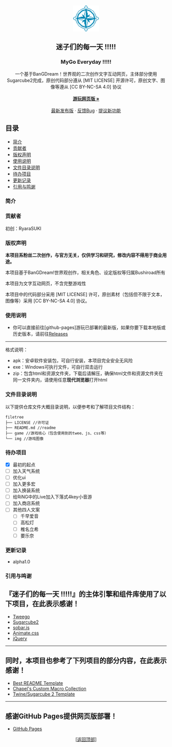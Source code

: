 <div id="top"></div>

<br />
<div align="center">
  <a href="https://github.com/RyaraSUKI/MyGoEveryday">
    <img src="img/mygo_icon.png" alt="Logo" width="80" height="80">
  </a>

  <h2 align="center">迷子们的每一天 !!!!!</h2>
  <h3 align="center">MyGo Everyday !!!!!</h3>
  <p align="center">  
一个基于BanGDream！世界观的二次创作文字互动网页，主体部分使用Sugarcube2完成，原创代码部分遵从 [MIT LICENSE] 开源许可，原创文字、图像等遵从 [CC BY-NC-SA 4.0] 协议    
    <br />
    <br />
    <a href="https://github.com/RyaraSUKI/MyGoEveryday"><strong>游玩网页版 »</strong></a>
    <br />
    <br />
    <a href="https://github.com/RyaraSUKI/MyGoEveryday/releases/latest">最新发布版</a>
    ·
    <a href="https://github.com/RyaraSUKI/MyGoEveryday/issues">反馈Bug</a>
    ·
    <a href="https://github.com/RyaraSUKI/MyGoEveryday/issues">提议新功能</a>
  </p>
</div>
 
## 目录

- [简介](#简介)
- [贡献者](#贡献者)
- [版权声明](#版权声明)
- [使用说明](#使用说明)
- [文件目录说明](#文件目录说明)
- [待办项目](#待办项目)
- [更新记录](#更新记录)
- [引用与鸣谢](#引用与鸣谢)

### 简介



### 贡献者

初创：RyaraSUKI

### 版权声明

**本项目系粉丝二次创作，与官方无关，仅供学习和研究，修改内容不得用于商业用途。**

本项目基于BanGDream!世界观创作，相关角色、设定版权等归属Bushiroad所有

本项目为文字互动网页，不含完整游戏性

本项目中的代码部分采用 [MIT LICENSE] 许可，原创素材（包括但不限于文本，图像等）采用 [CC BY-NC-SA 4.0] 协议。

### 使用说明

- 你可以直接前往[github-pages]游玩已部署的最新版，如果你要下载本地版或历史版本，请前往[Releases](https://github.com/RyaraSUKI/MyGoEveryday/releases)

---
格式说明：
- apk：安卓软件安装包，可自行安装，本项目完全安全无风险
- exe：Windows可执行文件，可自行双击运行
- zip：包含html和资源文件夹，下载后请解压，确保html文件和资源文件夹在同一文件夹内，请使用任意**现代浏览器**打开html

### 文件目录说明

以下提供仓库文件大概目录说明，以便参考和了解项目文件结构：
```
filetree 
├── LICENSE //许可证
├── README.md //readme
├── game //游戏核心（包含使用到的twee、js、css等）
└── img //游戏图像

```

### 待办项目
- [X] 最初的起点
- [ ] 加入天气系统
- [ ] 优化ui
- [ ] 加入更多宏
- [ ] 加入换装系统
- [ ] 给RiNG中的Live加入下落式4key小音游
- [ ] 加入商店系统
- [ ] 其他四人文案
  - [ ] 千早爱音
  - [ ] 高松灯
  - [ ] 椎名立希
  - [ ] 要乐奈

### 更新记录

- alpha1.0

### 引用与鸣谢
『迷子们的每一天 !!!!!』的主体引擎和组件库使用了以下项目，在此表示感谢！
---
- [Tweego](https://github.com/tmedwards/tweego)
- [Sugarcube2](https://github.com/tmedwards/sugarcube-2)
- [sobar.js](https://soberjs.com/)
- [Animate.css](https://daneden.github.io/animate.css)
- [jQuery](https://jquery.com/)
---
同时，本项目也参考了下列项目的部分内容，在此表示感谢！
---
- [Best README Template](https://github.com/shaojintian/Best_README_template)
- [Chapel's Custom Macro Collection](https://github.com/ChapelR/custom-macros-for-sugarcube-2)
- [Twine/Sugarcube 2 Template](https://awmorgan.itch.io/twine-sugarcube-template)
---
感谢GitHub Pages提供网页版部署！
---
- [GitHub Pages](https://pages.github.com)

<p align="center">[<a href="#top">返回顶部</a>]</p>